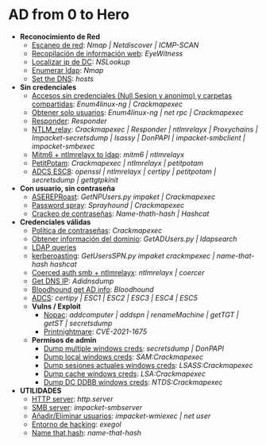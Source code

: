 # **AD from 0 to Hero**
  
- **Reconocimiento de Red**
  - [Escaneo de red](no_credentials/scan_network/): _Nmap | Netdiscover | ICMP-SCAN_
  - [Recopilación de información web](no_credentials/scan_network/): _EyeWitness_
  - [Localizar ip de DC](no_credentials/find_dc_ip/): _NSLookup_
  - [Enumerar ldap](no_credentials/enumerate_ldap/): _Nmap_
  - [Set the DNS](no_credentials/dnsHosts/): _hosts_
- **Sin credenciales**
  - [Accesos sin credenciales (Null Sesion y anonimo) y carpetas compartidas](no_credentials/list_guest_access_on_smb_share/): _Enum4linux-ng | Crackmapexec_
  - [Obtener solo usuarios](no_credentials/find_user_list/): _Enum4linux-ng | net rpc | Crackmapexec_
  - [Responder](no_credentials/responder/): _Responder_
  - [NTLM_relay](no_credentials/NTLM_relay/): _Crackmapexec | Responder | ntlmrelayx | Proxychains | Impacket-secretsdump | lsassy | DonPAPI | impacket-smbclient | impacket-smbexec_
  - [Mitm6 + ntlmrelayx to ldap](https://mayfly277.github.io/posts/GOADv2-pwning-part4/#mitm6--ntlmrelayx-to-ldap): _mitm6 | ntlmrelayx_
  - [PetitPotam](no_credentials/petitpotam/): _Crackmapexec | ntlmrelayx | petitpotam_
  - [ADCS ESC8](no_credentials/adcs_ESC8/): _openssl | ntlmrelayx | certipy | petitpotam | secretsdump | gettgtpkinit_
- **Con usuario, sin contraseña**
  - [ASEREPRoast](user_but_no_credentials/ASREPRoast/): _GetNPUsers.py impaket | Crackmapexec_
  - [Password spray](user_but_no_credentials/password_spray/): _Sprayhound | Crackmapexec_
  - [Crackeo de contraseñas](user_but_no_credentials/crack_passwords/): _Name-thath-hash | Hashcat_
- **Credenciales válidas**
  - [Política de contraseñas](valid_credentials/pass_pol/): _Crackmapexec_
  - [Obtener información del dominio](valid_credentials/get_domain_info/): _GetADUsers.py | ldapsearch_
  - [LDAP queries](valid_credentials/get_domain_info/README.md#COMANDOS-UTILES)
  - [kerberoasting](valid_credentials/kerberoasting/): _GetUsersSPN.py impaket crackmpexec | name-that-hash hashcat_
  - [Coerced auth smb + ntlmrelayx](https://mayfly277.github.io/posts/GOADv2-pwning-part4/#coerced-auth-smb--ntlmrelayx-to-ldaps-with-drop-the-mic): _ntlmrelayx | coercer_
  - [Get DNS IP](valid_credentials/get_dns/): _Adidnsdump_
  - [Bloodhound get AD info](valid_credentials/bloodhound/): _Bloodhound_
  - [ADCS](valid_credentials/ADCS/): _certipy | ESC1 | ESC2 | ESC3 | ESC4 | ESC5_
  - **Vulns / Exploit**
    - [Nopac](valid_credentials/nopac/): _addcomputer | addspn | renameMachine | getTGT | getST | secretsdump_
    - [Printnightmare](valid_credentials/printnightmare/): _CVE-2021-1675_
  - **Permisos de admin**
    - [Dump multiple windows creds](valid_credentials/get_windows_creds/README.md#MULTIPLES-CREDS): _secretsdump | DonPAPI_
    - [Dump local windows creds](valid_credentials/get_windows_creds/README.md#SAM): _SAM:Crackmapexec_
    - [Dump sesiones actuales windows creds](valid_credentials/get_windows_creds/README.md#LSASS): _LSASS:Crackmapexec_
    - [Dump cache windows creds](valid_credentials/get_windows_creds/README.md#LSA): _LSA:Crackmapexec_
    - [Dump DC DDBB windows creds](valid_credentials/get_windows_creds/README.md#NTDS): _NTDS:Crackmapexec_
- **UTILIDADES**
  - [HTTP server](utilities/Enable_servers_to_share_load_or_upload_content/): _http.server_
  - [SMB server](utilities/Enable_servers_to_share_load_or_upload_content/): _impacket-smbserver_
  - [Añadir/Eliminar usuarios](utilities/add_remove_users): _impacket-wmiexec | net user_
  - [Entorno de hacking](https://exegol.readthedocs.io/en/latest/getting-started/install.html): _exegol_
  - [Name that hash](https://www.kali.org/tools/name-that-hash/): _name-that-hash_
